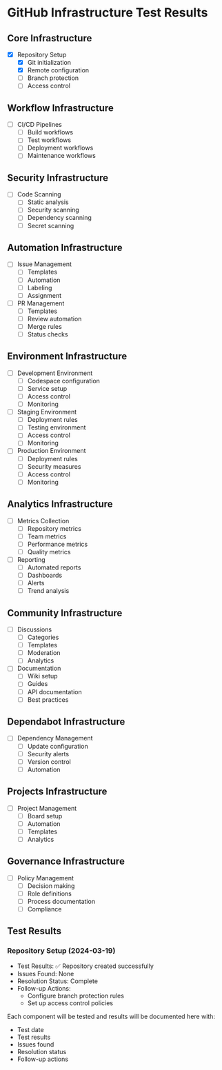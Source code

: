 # GitHub Infrastructure Test Results

## Core Infrastructure
- [x] Repository Setup
  - [x] Git initialization
  - [x] Remote configuration
  - [ ] Branch protection
  - [ ] Access control

## Workflow Infrastructure
- [ ] CI/CD Pipelines
  - [ ] Build workflows
  - [ ] Test workflows
  - [ ] Deployment workflows
  - [ ] Maintenance workflows

## Security Infrastructure
- [ ] Code Scanning
  - [ ] Static analysis
  - [ ] Security scanning
  - [ ] Dependency scanning
  - [ ] Secret scanning

## Automation Infrastructure
- [ ] Issue Management
  - [ ] Templates
  - [ ] Automation
  - [ ] Labeling
  - [ ] Assignment

- [ ] PR Management
  - [ ] Templates
  - [ ] Review automation
  - [ ] Merge rules
  - [ ] Status checks

## Environment Infrastructure
- [ ] Development Environment
  - [ ] Codespace configuration
  - [ ] Service setup
  - [ ] Access control
  - [ ] Monitoring

- [ ] Staging Environment
  - [ ] Deployment rules
  - [ ] Testing environment
  - [ ] Access control
  - [ ] Monitoring

- [ ] Production Environment
  - [ ] Deployment rules
  - [ ] Security measures
  - [ ] Access control
  - [ ] Monitoring

## Analytics Infrastructure
- [ ] Metrics Collection
  - [ ] Repository metrics
  - [ ] Team metrics
  - [ ] Performance metrics
  - [ ] Quality metrics

- [ ] Reporting
  - [ ] Automated reports
  - [ ] Dashboards
  - [ ] Alerts
  - [ ] Trend analysis

## Community Infrastructure
- [ ] Discussions
  - [ ] Categories
  - [ ] Templates
  - [ ] Moderation
  - [ ] Analytics

- [ ] Documentation
  - [ ] Wiki setup
  - [ ] Guides
  - [ ] API documentation
  - [ ] Best practices

## Dependabot Infrastructure
- [ ] Dependency Management
  - [ ] Update configuration
  - [ ] Security alerts
  - [ ] Version control
  - [ ] Automation

## Projects Infrastructure
- [ ] Project Management
  - [ ] Board setup
  - [ ] Automation
  - [ ] Templates
  - [ ] Analytics

## Governance Infrastructure
- [ ] Policy Management
  - [ ] Decision making
  - [ ] Role definitions
  - [ ] Process documentation
  - [ ] Compliance

## Test Results
### Repository Setup (2024-03-19)
- Test Results: ✅ Repository created successfully
- Issues Found: None
- Resolution Status: Complete
- Follow-up Actions:
  - Configure branch protection rules
  - Set up access control policies

Each component will be tested and results will be documented here with:
- Test date
- Test results
- Issues found
- Resolution status
- Follow-up actions
